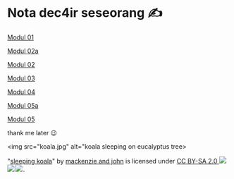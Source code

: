 # Nota dec4ir seseorang ✍

[Modul 01](https://github.com/Izzat32/notadec4ir/blob/main/modul_1.md)

[Modul 02a](https://github.com/Izzat32/notadec4ir/blob/main/modul_2.a.md)

[Modul 02](https://github.com/Izzat32/notadec4ir/blob/main/modul_2.md)

[Modul 03](https://github.com/Izzat32/notadec4ir/blob/main/modul_3.md)

[Modul 04](https://github.com/Izzat32/notadec4ir/blob/main/modul_4.md)

[Modul 05a](https://github.com/Izzat32/notadec4ir/blob/main/modul_5a.md)

[Modul 05](https://github.com/Izzat32/notadec4ir/blob/main/modul_5.md)

thank me later 😉

<img src="koala.jpg" alt="koala sleeping on eucalyptus tree>
<p class="attribution">"<a target="_blank" rel="noopener noreferrer" href="https://www.flickr.com/photos/38873329@N07/5058376139">sleeping koala</a>" by <a target="_blank" rel="noopener noreferrer" href="https://www.flickr.com/photos/38873329@N07">mackenzie and john</a> is licensed under <a target="_blank" rel="noopener noreferrer" href="https://creativecommons.org/licenses/by-sa/2.0/?ref=openverse">CC BY-SA 2.0 <img src="https://mirrors.creativecommons.org/presskit/icons/cc.svg" style="height: 1em; margin-right: 0.125em; display: inline;"></img><img src="https://mirrors.creativecommons.org/presskit/icons/by.svg" style="height: 1em; margin-right: 0.125em; display: inline;"></img><img src="https://mirrors.creativecommons.org/presskit/icons/sa.svg" style="height: 1em; margin-right: 0.125em; display: inline;"></img></a>. </p>
